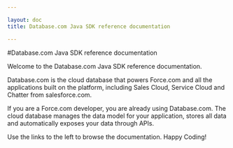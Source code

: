 ```yaml
---

layout: doc
title: Database.com Java SDK reference documentation

---
```


#Database.com Java SDK reference documentation

Welcome to the Database.com Java SDK reference documentation.

Database.com is the cloud database that powers Force.com and all the applications built on the platform, including Sales Cloud, Service Cloud and Chatter from salesforce.com.

If you are a Force.com developer, you are already using Database.com. The cloud database manages the data model for your application, stores all data and automatically exposes your data through APIs.

Use the links to the left to browse the documentation. Happy Coding!
